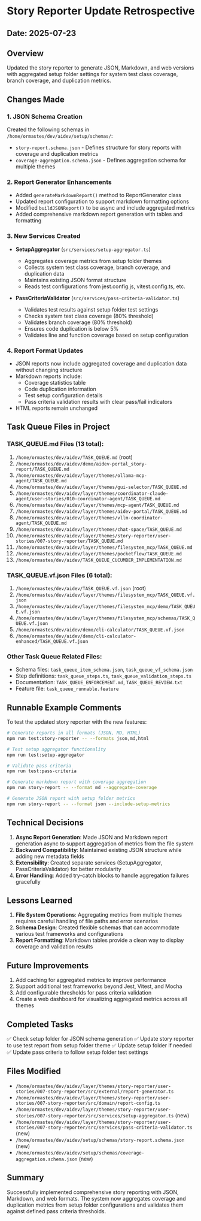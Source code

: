 # Story Reporter Update Retrospective

## Date: 2025-07-23

## Overview
Updated the story reporter to generate JSON, Markdown, and web versions with aggregated setup folder settings for system test class coverage, branch coverage, and duplication metrics.

## Changes Made

### 1. JSON Schema Creation
Created the following schemas in `/home/ormastes/dev/aidev/setup/schemas/`:
- `story-report.schema.json` - Defines structure for story reports with coverage and duplication metrics
- `coverage-aggregation.schema.json` - Defines aggregation schema for multiple themes

### 2. Report Generator Enhancements
- Added `generateMarkdownReport()` method to ReportGenerator class
- Updated report configuration to support markdown formatting options
- Modified `buildJSONReport()` to be async and include aggregated metrics
- Added comprehensive markdown report generation with tables and formatting

### 3. New Services Created
- **SetupAggregator** (`src/services/setup-aggregator.ts`)
  - Aggregates coverage metrics from setup folder themes
  - Collects system test class coverage, branch coverage, and duplication data
  - Maintains existing JSON format structure
  - Reads test configurations from jest.config.js, vitest.config.ts, etc.

- **PassCriteriaValidator** (`src/services/pass-criteria-validator.ts`)
  - Validates test results against setup folder test settings
  - Checks system test class coverage (80% threshold)
  - Validates branch coverage (80% threshold)
  - Ensures code duplication is below 5%
  - Validates line and function coverage based on setup configuration

### 4. Report Format Updates
- JSON reports now include aggregated coverage and duplication data without changing structure
- Markdown reports include:
  - Coverage statistics table
  - Code duplication information
  - Test setup configuration details
  - Pass criteria validation results with clear pass/fail indicators
- HTML reports remain unchanged

## Task Queue Files in Project

### TASK_QUEUE.md Files (13 total):
1. `/home/ormastes/dev/aidev/TASK_QUEUE.md` (root)
2. `/home/ormastes/dev/aidev/demo/aidev-portal_story-report/TASK_QUEUE.md`
3. `/home/ormastes/dev/aidev/layer/themes/ollama-mcp-agent/TASK_QUEUE.md`
4. `/home/ormastes/dev/aidev/layer/themes/gui-selector/TASK_QUEUE.md`
5. `/home/ormastes/dev/aidev/layer/themes/coordinator-claude-agent/user-stories/010-coordinator-agent/TASK_QUEUE.md`
6. `/home/ormastes/dev/aidev/layer/themes/mcp-agent/TASK_QUEUE.md`
7. `/home/ormastes/dev/aidev/layer/themes/aidev-portal/TASK_QUEUE.md`
8. `/home/ormastes/dev/aidev/layer/themes/vllm-coordinator-agent/TASK_QUEUE.md`
9. `/home/ormastes/dev/aidev/layer/themes/chat-space/TASK_QUEUE.md`
10. `/home/ormastes/dev/aidev/layer/themes/story-reporter/user-stories/007-story-reporter/TASK_QUEUE.md`
11. `/home/ormastes/dev/aidev/layer/themes/filesystem_mcp/TASK_QUEUE.md`
12. `/home/ormastes/dev/aidev/layer/themes/pocketflow/TASK_QUEUE.md`
13. `/home/ormastes/dev/aidev/TASK_QUEUE_CUCUMBER_IMPLEMENTATION.md`

### TASK_QUEUE.vf.json Files (6 total):
1. `/home/ormastes/dev/aidev/TASK_QUEUE.vf.json` (root)
2. `/home/ormastes/dev/aidev/layer/themes/filesystem_mcp/TASK_QUEUE.vf.json`
3. `/home/ormastes/dev/aidev/layer/themes/filesystem_mcp/demo/TASK_QUEUE.vf.json`
4. `/home/ormastes/dev/aidev/layer/themes/filesystem_mcp/schemas/TASK_QUEUE.vf.json`
5. `/home/ormastes/dev/aidev/demo/cli-calculator/TASK_QUEUE.vf.json`
6. `/home/ormastes/dev/aidev/demo/cli-calculator-enhanced/TASK_QUEUE.vf.json`

### Other Task Queue Related Files:
- Schema files: `task_queue_item_schema.json`, `task_queue_vf_schema.json`
- Step definitions: `task_queue_steps.ts`, `task_queue_validation_steps.ts`
- Documentation: `TASK_QUEUE_ENFORCEMENT.md`, `TASK_QUEUE_REVIEW.txt`
- Feature file: `task_queue_runnable.feature`

## Runnable Example Comments

To test the updated story reporter with the new features:

```bash
# Generate reports in all formats (JSON, MD, HTML)
npm run test:story-reporter -- --formats json,md,html

# Test setup aggregator functionality
npm run test:setup-aggregator

# Validate pass criteria
npm run test:pass-criteria

# Generate markdown report with coverage aggregation
npm run story-report -- --format md --aggregate-coverage

# Generate JSON report with setup folder metrics
npm run story-report -- --format json --include-setup-metrics
```

## Technical Decisions

1. **Async Report Generation**: Made JSON and Markdown report generation async to support aggregation of metrics from the file system
2. **Backward Compatibility**: Maintained existing JSON structure while adding new metadata fields
3. **Extensibility**: Created separate services (SetupAggregator, PassCriteriaValidator) for better modularity
4. **Error Handling**: Added try-catch blocks to handle aggregation failures gracefully

## Lessons Learned

1. **File System Operations**: Aggregating metrics from multiple themes requires careful handling of file paths and error scenarios
2. **Schema Design**: Created flexible schemas that can accommodate various test frameworks and configurations
3. **Report Formatting**: Markdown tables provide a clean way to display coverage and validation results

## Future Improvements

1. Add caching for aggregated metrics to improve performance
2. Support additional test frameworks beyond Jest, Vitest, and Mocha
3. Add configurable thresholds for pass criteria validation
4. Create a web dashboard for visualizing aggregated metrics across all themes

## Completed Tasks

✅ Check setup folder for JSON schema generation
✅ Update story reporter to use test report from setup folder theme
✅ Update setup folder if needed
✅ Update pass criteria to follow setup folder test settings

## Files Modified

- `/home/ormastes/dev/aidev/layer/themes/story-reporter/user-stories/007-story-reporter/src/external/report-generator.ts`
- `/home/ormastes/dev/aidev/layer/themes/story-reporter/user-stories/007-story-reporter/src/domain/report-config.ts`
- `/home/ormastes/dev/aidev/layer/themes/story-reporter/user-stories/007-story-reporter/src/services/setup-aggregator.ts` (new)
- `/home/ormastes/dev/aidev/layer/themes/story-reporter/user-stories/007-story-reporter/src/services/pass-criteria-validator.ts` (new)
- `/home/ormastes/dev/aidev/setup/schemas/story-report.schema.json` (new)
- `/home/ormastes/dev/aidev/setup/schemas/coverage-aggregation.schema.json` (new)

## Summary

Successfully implemented comprehensive story reporting with JSON, Markdown, and web formats. The system now aggregates coverage and duplication metrics from setup folder configurations and validates them against defined pass criteria thresholds.